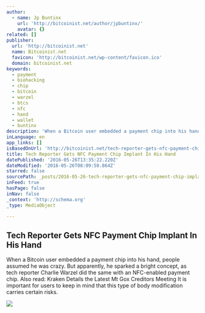 ```yaml
---
author:
  - name: Jp Buntinx
    url: 'http://bitcoinist.net/author/jpbuntinx/'
    avatar: {}
related: []
publisher:
  url: 'http://bitcoinist.net'
  name: Bitcoinist.net
  favicon: 'http://bitcoinist.net/wp-content/favicon.ico'
  domain: bitcoinist.net
keywords:
  - payment
  - biohacking
  - chip
  - bitcoin
  - warzel
  - btcs
  - nfc
  - hand
  - wallet
  - buntinx
description: 'When a Bitcoin user embedded a payment chip into his hand, people assumed he was crazy. But apparently, he sparked a bright concept, as tech reporter Charlie Warzel did the same with an NFC-enabled payment chip. Also read: Kraken Details the Latest Mt Gox Creditors Meeting It is important for users to keep in mind that this type of body modification carries certain risks.'
inLanguage: en
app_links: []
isBasedOnUrl: 'http://bitcoinist.net/tech-reporter-gets-nfc-payment-chip-implant-in-his-hand/'
title: Tech Reporter Gets NFC Payment Chip Implant In His Hand
datePublished: '2016-05-26T13:35:22.220Z'
dateModified: '2016-05-26T08:09:50.864Z'
starred: false
sourcePath: _posts/2016-05-26-tech-reporter-gets-nfc-payment-chip-implant-in-his-hand.md
inFeed: true
hasPage: false
inNav: false
_context: 'http://schema.org'
_type: MediaObject

---
```

<article style=""><h1>Tech Reporter Gets NFC Payment Chip Implant In His Hand</h1><p>When a Bitcoin user embedded a payment chip into his hand, people assumed he was crazy. But apparently, he sparked a bright concept, as tech reporter Charlie Warzel did the same with an NFC-enabled payment chip. Also read: Kraken Details the Latest Mt Gox Creditors Meeting It is important for users to keep in mind that this type of body modification carries certain risks.</p><img src="http://bitcoinist.net/wp-content/uploads/2016/05/shutterstock_278255231.jpg" /></article>